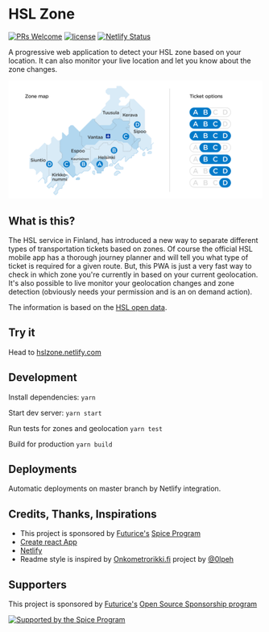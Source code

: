 # HSL Zone

[![PRs Welcome](https://img.shields.io/badge/PRs-welcome-brightgreen.svg)](https://github.com/olpeh/onkometrorikki/pulls)
[![license](http://img.shields.io/badge/license-MIT-brightgreen.svg?style=flat)](https://github.com/olpeh/onkometrorikki/blob/master/LICENSE)
[![Netlify Status](https://api.netlify.com/api/v1/badges/0f8f7013-3d30-405c-a163-07a8bc4f0591/deploy-status)](https://app.netlify.com/sites/hslzone/deploys)

A progressive web application to detect your HSL zone based on your location. It
can also monitor your live location and let you know about the zone changes.

![zones.png](zones.png)

## What is this?

The HSL service in Finland, has introduced a new way to separate different types
of transportation tickets based on zones. Of course the official HSL mobile app
has a thorough journey planner and will tell you what type of ticket is required
for a given route. But, this PWA is just a very fast way to check in which zone
you're currently in based on your current geolocation. It's also possible to
live monitor your geolocation changes and zone detection (obviously needs your
permission and is an on demand action).

The information is based on the [HSL open data](https://www.hsl.fi/en/opendata).

## Try it

Head to [hslzone.netlify.com](https://hslzone.netlify.com)

## Development

Install dependencies: `yarn`

Start dev server: `yarn start`

Run tests for zones and geolocation `yarn test`

Build for production `yarn build`

## Deployments

Automatic deployments on master branch by Netlify integration.

## Credits, Thanks, Inspirations

- This project is sponsored by [Futurice's](https://futurice.com/) [Spice Program](http://spiceprogram.org/oss-sponsorship)
- [Create react App](https://facebook.github.io/create-react-app/)
- [Netlify](https://netlify.com)
- Readme style is inspired by [Onkometrorikki.fi](https://Onkometrorikki.fi) project by [@0lpeh](https://twitter.com/0lpeh)

## Supporters

This project is sponsored by [Futurice's](https://futurice.com/) [Open Source Sponsorship program](http://spiceprogram.org/oss-sponsorship)

[![Supported by the Spice
Program](https://github.com/futurice/spiceprogram/raw/gh-pages/assets/img/logo/chilicorn_with_text-180.png)](https://spiceprogram.org)

